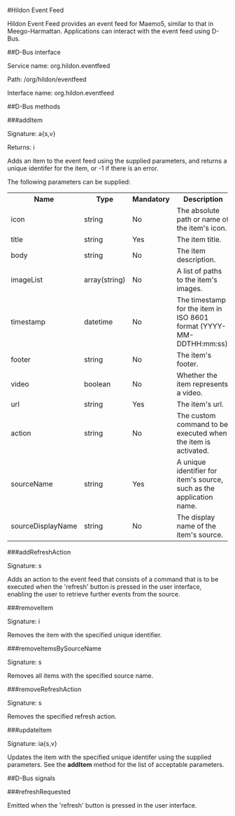 #Hildon Event Feed

Hildon Event Feed provides an event feed for Maemo5, similar to that in Meego-Harmattan. Applications 
can interact with the event feed using D-Bus.

##D-Bus interface

Service name: org.hildon.eventfeed

Path: /org/hildon/eventfeed

Interface name: org.hildon.eventfeed

##D-Bus methods

###addItem

Signature: a{s,v}

Returns: i

Adds an item to the event feed using the supplied parameters, and returns a unique identifer for the item, or -1 if 
there is an error.

The following parameters can be supplied:

<table>
    <tr>
        <th>Name</th>
        <th>Type</th>
        <th>Mandatory</th>
        <th>Description</th>
    </tr>
    <tr>
        <td>icon</td>
        <td>string</td>
        <td>No</td>
        <td>The absolute path or name of the item's icon.</td>
    </tr>
    <tr>
        <td>title</td>
        <td>string</td>
        <td>Yes</td>
        <td>The item title.</td>
    </tr>
    <tr>
        <td>body</td>
        <td>string</td>
        <td>No</td>
        <td>The item description.</td>
    </tr>
    <tr>
        <td>imageList</td>
        <td>array(string)</td>
        <td>No</td>
        <td>A list of paths to the item's images.</td>
    </tr>
    <tr>
        <td>timestamp</td>
        <td>datetime</td>
        <td>No</td>
        <td>The timestamp for the item in ISO 8601 format (YYYY-MM-DDTHH:mm:ss).</td>
    </tr>
    <tr>
        <td>footer</td>
        <td>string</td>
        <td>No</td>
        <td>The item's footer.</td>
    </tr>
    <tr>
        <td>video</td>
        <td>boolean</td>
        <td>No</td>
        <td>Whether the item represents a video.</td>
    </tr>
    <tr>
        <td>url</td>
        <td>string</td>
        <td>Yes</td>
        <td>The item's url.</td>
    </tr>
    <tr>
        <td>action</td>
        <td>string</td>
        <td>No</td>
        <td>The custom command to be executed when the item is activated.</td>
    </tr>
    <tr>
        <td>sourceName</td>
        <td>string</td>
        <td>Yes</td>
        <td>A unique identifier for item's source, such as the application name.</td>
    </tr>
    <tr>
        <td>sourceDisplayName</td>
        <td>string</td>
        <td>No</td>
        <td>The display name of the item's source.</td>
    </tr>
</table>

###addRefreshAction

Signature: s

Adds an action to the event feed that consists of a command that is to be executed when 
the 'refresh' button is pressed in the user interface, enabling the user to retrieve further events from the source.

###removeItem

Signature: i

Removes the item with the specified unique identifier.

###removeItemsBySourceName

Signature: s

Removes all items with the specified source name.

###removeRefreshAction

Signature: s

Removes the specified refresh action.

###updateItem

Signature: ia{s,v}

Updates the item with the specified unique identifer using the supplied parameters. See the **addItem** method for the 
list of acceptable parameters.

##D-Bus signals

###refreshRequested

Emitted when the 'refresh' button is pressed in the user interface.
